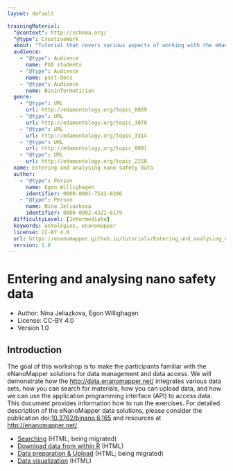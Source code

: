 ```yaml
---
layout: default

trainingMaterial:
  "@context": http://schema.org/
  "@type": CreativeWork
  about: "Tutorial that covers various aspects of working with the eNanoMapper database. It discussed searching, adding, and downloading data from an eNanoMapper database."
  audience:
    - "@type": Audience
      name: PhD students
    - "@type": Audience
      name: post-docs
    - "@type": Audience
      name: Bioinformatician
  genre:
    - "@type": URL
      url: http://edamontology.org/topic_0089
    - "@type": URL
      url: http://edamontology.org/topic_3070
    - "@type": URL
      url: http://edamontology.org/topic_3314
    - "@type": URL
      url: http://edamontology.org/topic_0091
    - "@type": URL
      url: http://edamontology.org/topic_2258
  name: Entering and analysing nano safety data
  author:
    - "@type": Person
      name: Egon Willighagen
      identifier: 0000-0001-7542-0286
    - "@type": Person
      name: Nina Jeliazkova
      identifier: 0000-0002-4322-6179
  difficultyLevel: [Intermediate]
  keywords: ontologies, enanomapper
  license: CC-BY 4.0
  url: https://enanomapper.github.io/tutorials/Entering_and_analysing_nano_safety_data/readme.html
  version: 1.0
---
```


# Entering and analysing nano safety data

* Author: Nina Jeliazkova, Egon Willighagen
* License: CC-BY 4.0
* Version 1.0

## Introduction

The goal of this workshop is to make the participants familiar with the eNanoMapper solutions for
data management and data access. We will demonstrate how the http://data.enanomapper.net/ integrates
various data sets, how you can search for materials, how you can upload data, and how we can use the
application programming interface (API) to access data. This document provides information how to
run the exercises. For detailed description of the eNanoMapper data solutions, please consider
the publication doi:[10.3762/bjnano.6.165](https://doi.org/10.3762/bjnano.6.165) and resources at http://enanomapper.net/.

* [Searching](searching.html) (HTML; being migrated)
* [Download data from within R](downloading.html) (HTML)
* [Data preparation & Upload](uploading.html) (HTML; being migrated)
* [Data visualization](visualisation.html) (HTML)
